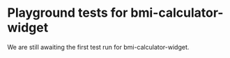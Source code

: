 # Playground tests for bmi-calculator-widget
We are still awaiting the first test run for bmi-calculator-widget.
